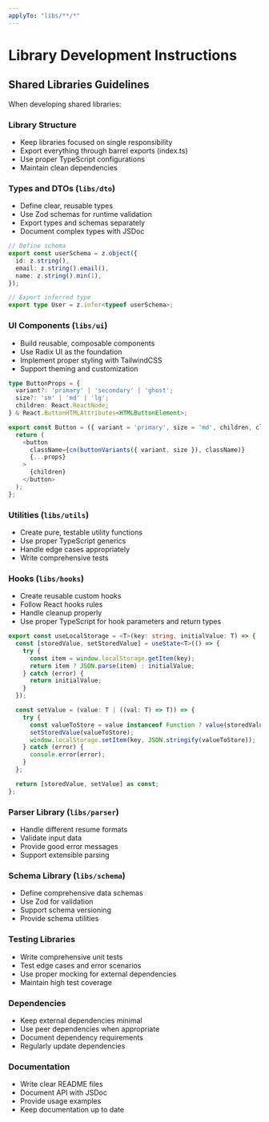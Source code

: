 ```yaml
---
applyTo: "libs/**/*"
---
```


# Library Development Instructions

## Shared Libraries Guidelines

When developing shared libraries:

### Library Structure
- Keep libraries focused on single responsibility
- Export everything through barrel exports (index.ts)
- Use proper TypeScript configurations
- Maintain clean dependencies

### Types and DTOs (`libs/dto`)
- Define clear, reusable types
- Use Zod schemas for runtime validation
- Export types and schemas separately
- Document complex types with JSDoc

```typescript
// Define schema
export const userSchema = z.object({
  id: z.string(),
  email: z.string().email(),
  name: z.string().min(1),
});

// Export inferred type
export type User = z.infer<typeof userSchema>;
```

### UI Components (`libs/ui`)
- Build reusable, composable components
- Use Radix UI as the foundation
- Implement proper styling with TailwindCSS
- Support theming and customization

```typescript
type ButtonProps = {
  variant?: 'primary' | 'secondary' | 'ghost';
  size?: 'sm' | 'md' | 'lg';
  children: React.ReactNode;
} & React.ButtonHTMLAttributes<HTMLButtonElement>;

export const Button = ({ variant = 'primary', size = 'md', children, className, ...props }: ButtonProps) => {
  return (
    <button
      className={cn(buttonVariants({ variant, size }), className)}
      {...props}
    >
      {children}
    </button>
  );
};
```

### Utilities (`libs/utils`)
- Create pure, testable utility functions
- Use proper TypeScript generics
- Handle edge cases appropriately
- Write comprehensive tests

### Hooks (`libs/hooks`)
- Create reusable custom hooks
- Follow React hooks rules
- Handle cleanup properly
- Use proper TypeScript for hook parameters and return types

```typescript
export const useLocalStorage = <T>(key: string, initialValue: T) => {
  const [storedValue, setStoredValue] = useState<T>(() => {
    try {
      const item = window.localStorage.getItem(key);
      return item ? JSON.parse(item) : initialValue;
    } catch (error) {
      return initialValue;
    }
  });

  const setValue = (value: T | ((val: T) => T)) => {
    try {
      const valueToStore = value instanceof Function ? value(storedValue) : value;
      setStoredValue(valueToStore);
      window.localStorage.setItem(key, JSON.stringify(valueToStore));
    } catch (error) {
      console.error(error);
    }
  };

  return [storedValue, setValue] as const;
};
```

### Parser Library (`libs/parser`)
- Handle different resume formats
- Validate input data
- Provide good error messages
- Support extensible parsing

### Schema Library (`libs/schema`)
- Define comprehensive data schemas
- Use Zod for validation
- Support schema versioning
- Provide schema utilities

### Testing Libraries
- Write comprehensive unit tests
- Test edge cases and error scenarios
- Use proper mocking for external dependencies
- Maintain high test coverage

### Dependencies
- Keep external dependencies minimal
- Use peer dependencies when appropriate
- Document dependency requirements
- Regularly update dependencies

### Documentation
- Write clear README files
- Document API with JSDoc
- Provide usage examples
- Keep documentation up to date
